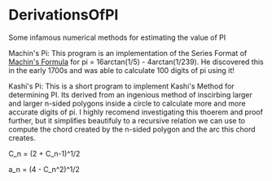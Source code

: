 # DerivationsOfPI
Some infamous numerical methods for estimating the value of PI

Machin's Pi:
This program is an implementation of the Series Format of <a href="http://www.pi314.net/eng/machin.php">Machin's Formula</a> for pi = 16arctan(1/5) - 4arctan(1/239). He discovered this in the early 1700s and was able to calculate 100 digits of pi using it! 

Kashi's Pi:
This is a short program to implement Kashi's Method for determining PI. Its derived from an ingenious method of inscirbing larger and larger n-sided polygons inside a circle to calculate more and more accurate digits of pi. I highly recomend investigating this thoerem and proof further, but it simplifies beautifuly to a recursive relation we can use to compute the chord created by the n-sided polygon and the arc this chord creates.

C_n = (2 + C_n-1)^1/2

a_n = (4 - C_n^2)^1/2
